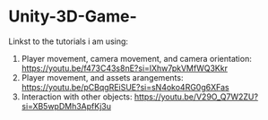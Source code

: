 # Unity-3D-Game-

Linkst to the tutorials i am using:
1. Player movement, camera movement, and camera orientation: https://youtu.be/f473C43s8nE?si=lXhw7pkVMfWQ3Kkr
2. Player movement, and assets arangements: https://youtu.be/pCBqgREiSUE?si=sN4oko4RG0g6XFas
3. Interaction with other objects: https://youtu.be/V29O_Q7W2ZU?si=XB5wpDMh3ApfKj3u 
